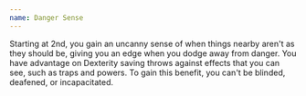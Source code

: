 ```yaml
---
name: Danger Sense
---
```

Starting at 2nd, you gain an uncanny sense of when things nearby aren't as they should be, giving you an edge when you dodge away from danger.
You have advantage on Dexterity saving throws against effects that you can see, such as traps and powers. To gain this
benefit, you can't be blinded, deafened, or incapacitated.
